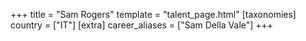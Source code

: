 +++
title = "Sam Rogers"
template = "talent_page.html"
[taxonomies]
country = ["IT"]
[extra]
career_aliases = ["Sam Della Vale"]
+++
